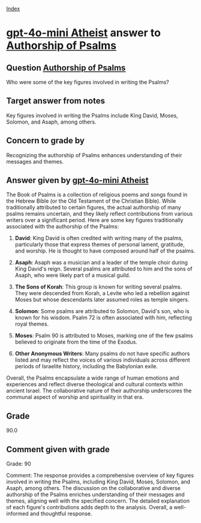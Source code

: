 
[Index](../../index.md)
# [gpt-4o-mini Atheist](../../answering_models/gpt-4o-mini_Atheist.md) answer to [Authorship of Psalms](../../questions/Authorship_of_Psalms.md)

## Question [Authorship of Psalms](../../questions/Authorship_of_Psalms.md)
Who were some of the key figures involved in writing the Psalms?

## Target answer from notes
Key figures involved in writing the Psalms include King David, Moses, Solomon, and Asaph, among others.

## Concern to grade by
Recognizing the authorship of Psalms enhances understanding of their messages and themes.

## Answer given by [gpt-4o-mini Atheist](../../answering_models/gpt-4o-mini_Atheist.md)
The Book of Psalms is a collection of religious poems and songs found in the Hebrew Bible (or the Old Testament of the Christian Bible). While traditionally attributed to certain figures, the actual authorship of many psalms remains uncertain, and they likely reflect contributions from various writers over a significant period. Here are some key figures traditionally associated with the authorship of the Psalms:

1. **David**: King David is often credited with writing many of the psalms, particularly those that express themes of personal lament, gratitude, and worship. He is thought to have composed around half of the psalms.

2. **Asaph**: Asaph was a musician and a leader of the temple choir during King David's reign. Several psalms are attributed to him and the sons of Asaph, who were likely part of a musical guild.

3. **The Sons of Korah**: This group is known for writing several psalms. They were descended from Korah, a Levite who led a rebellion against Moses but whose descendants later assumed roles as temple singers.

4. **Solomon**: Some psalms are attributed to Solomon, David's son, who is known for his wisdom. Psalm 72 is often associated with him, reflecting royal themes.

5. **Moses**: Psalm 90 is attributed to Moses, marking one of the few psalms believed to originate from the time of the Exodus.

6. **Other Anonymous Writers**: Many psalms do not have specific authors listed and may reflect the voices of various individuals across different periods of Israelite history, including the Babylonian exile.

Overall, the Psalms encapsulate a wide range of human emotions and experiences and reflect diverse theological and cultural contexts within ancient Israel. The collaborative nature of their authorship underscores the communal aspect of worship and spirituality in that era.

## Grade
90.0

## Comment given with grade
Grade: 90

Comment: The response provides a comprehensive overview of key figures involved in writing the Psalms, including King David, Moses, Solomon, and Asaph, among others. The discussion on the collaborative and diverse authorship of the Psalms enriches understanding of their messages and themes, aligning well with the specified concern. The detailed explanation of each figure's contributions adds depth to the analysis. Overall, a well-informed and thoughtful response.
